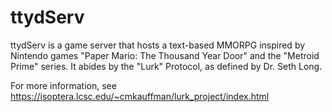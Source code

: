 # ttydServ
ttydServ is a game server that hosts a text-based MMORPG inspired by Nintendo games "Paper Mario: The Thousand Year Door" and the "Metroid Prime" series. It abides by the "Lurk" Protocol, as defined by Dr. Seth Long.

For more information, see https://isoptera.lcsc.edu/~cmkauffman/lurk_project/index.html

